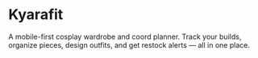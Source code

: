 # Kyarafit
A mobile-first cosplay wardrobe and coord planner. Track your builds, organize pieces, design outfits, and get restock alerts — all in one place.
